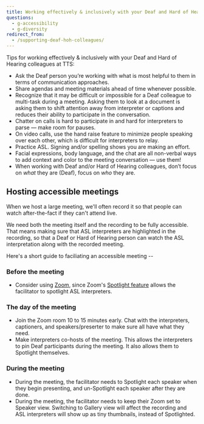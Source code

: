 ```yaml
---
title: Working effectively & inclusively with your Deaf and Hard of Hearing colleagues
questions:
  - g-accessibility
  - g-diversity
redirect_from:
  - /supporting-deaf-hoh-colleagues/
---
```


Tips for working effectively & inclusively with your Deaf and Hard of Hearing colleagues at TTS:

* Ask the Deaf person you’re working with what is most helpful to them in terms of communication approaches.
* Share agendas and meeting materials ahead of time whenever possible.
* Recognize that it may be difficult or impossible for a Deaf colleague to multi-task during a meeting. Asking them to look at a document is asking them to shift attention away from interpreter or captions and reduces their ability to participate in the conversation.
* Chatter on calls is hard to participate in and hard for interpreters to parse — make room for pauses.
* On video calls, use the hand raise feature to minimize people speaking over each other, which is difficult for interpreters to relay.
* Practice ASL. Signing and/or spelling shows you are making an effort.
* Facial expressions, body language, and the chat are all non-verbal ways to add context and color to the meeting conversation — use them!
* When working with Deaf and/or Hard of Hearing colleagues, don’t focus on *what* they are (Deaf), focus on *who* they are.

## Hosting accessible meetings

When we host a large meeting, we'll often record it so that people can watch after-the-fact if they can't attend live.

We need both the meeting itself and the recording to be fully accessible. That means making sure that ASL interpreters are highlighted in the recording, so that a Deaf or Hard of Hearing person can watch the ASL interpretation along with the recorded meeting.

Here's a short guide to faciliating an accessible meeting -- 

### Before the meeting 
+ Consider using [Zoom](/tools/zoom), since Zoom's [Spotlight feature](https://support.zoom.com/hc/en/article?id=zm_kb&sysparm_article=KB0066300) allows the facilitator to spotlight ASL interpreters.

### The day of the meeting
+ Join the Zoom room 10 to 15 minutes early. Chat with the interpreters, captioners, and speakers/preserter to make sure all have what they need.
+ Make interpreters co-hosts of the meeting. This allows the interpreters to pin Deaf participants during the meeting. It also allows them to Spotlight themselves.

### During the meeting
+ During the meeting, the facilitator needs to Spotlight each speaker when they begin presenting, and un-Spotlight each speaker after they are done.
+ During the meeting, the facilitator needs to keep their Zoom set to Speaker view. Switching to Gallery view will affect the recording and ASL interpreters will show up as tiny thumbnails, instead of Spotlighted.
